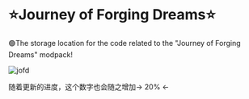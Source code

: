 # ⭐Journey of Forging Dreams⭐
🟢The storage location for the code related to the "Journey of Forging Dreams" modpack!

![jofd](https://github.com/user-attachments/assets/f51cb945-73ca-4b5c-8284-c99db33a8514)

随着更新的进度，这个数字也会随之增加→ 20% ← 

